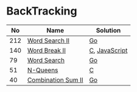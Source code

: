 # BackTracking
| No | Name | Solution |
| -- | -- | -- |
212 | [Word Search II](https://leetcode.cn/problems/Word-Search-II) | [Go](../.././src/solutions/algrithoms/Word%20Search%20II/backtracking.go)
140 | [Word Break II](https://leetcode.cn/problems/Word-Break-II) | [C](../.././src/solutions/algrithoms/Word%20Break%20II/backtracking.c), [JavaScript](../.././src/solutions/algrithoms/Word%20Break%20II/backtracking.js)
79 | [Word Search](https://leetcode.cn/problems/Word-Search) | [Go](../.././src/solutions/algrithoms/Word%20Search/backtracking.go)
51 | [N-Queens](https://leetcode.cn/problems/N-Queens) | [C](../.././src/solutions/algrithoms/N-Queens/backtracking.c)
40 | [Combination Sum II](https://leetcode.cn/problems/Combination-Sum-II) | [Go](../.././src/solutions/algrithoms/Combination%20Sum%20II/backtracking.go)

